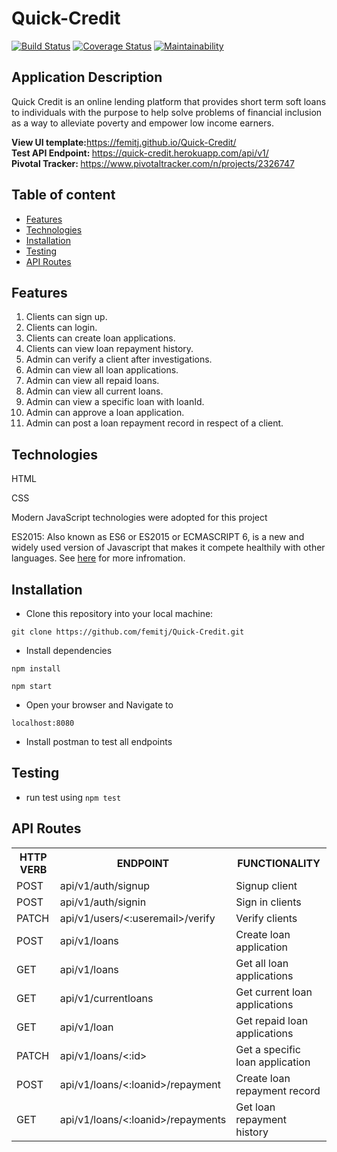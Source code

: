 # Quick-Credit

[![Build Status](https://travis-ci.com/femitj/Quick-Credit.svg?branch=develop)](https://travis-ci.com/femitj/Quick-Credit)
[![Coverage Status](https://coveralls.io/repos/github/femitj/Quick-Credit/badge.svg?branch=develop&service=github)](https://coveralls.io/github/femitj/Quick-Credit?branch=develop&service=github)
[![Maintainability](https://api.codeclimate.com/v1/badges/11dfaa7124ce16a7752b/maintainability)](https://codeclimate.com/github/femitj/Quick-Credit/maintainability)

## Application Description
Quick Credit is an online lending platform that provides short term soft loans to individuals with the purpose to help solve problems of financial inclusion as a way to alleviate poverty and empower low income earners.

<b> View UI template:</b>https://femitj.github.io/Quick-Credit/<br/>
<b> Test API Endpoint: </b> https://quick-credit.herokuapp.com/api/v1/ <br/>
<b> Pivotal Tracker: </b> https://www.pivotaltracker.com/n/projects/2326747<br/>

## Table of content

 * [Features](#features)
 * [Technologies](#technologies)
 * [Installation](#installation)
 * [Testing](#testing)
 * [API Routes](#api-routes)

 ## Features

1. Clients can sign up.
2. Clients can login.
3. Clients can create loan applications.
4. Clients can view loan repayment history.
5. Admin can verify a client after investigations.
6. Admin can view all loan applications.
7. Admin can view all repaid loans.
8. Admin can view all current loans.
9. Admin can view a specific loan with loanId.
10. Admin can approve a loan application.
11. Admin can post a loan repayment record in respect of a client.

## Technologies
HTML

CSS

Modern JavaScript technologies were adopted for this project

ES2015: Also known as ES6 or ES2015 or ECMASCRIPT 6, is a new and widely used version of Javascript
that makes it compete healthily with other languages. See [here](https://en.wikipedia.org/wiki/ECMAScript) for more infromation.

## Installation
- Clone this repository into your local machine:

`git clone https://github.com/femitj/Quick-Credit.git`

- Install dependencies

`npm install`

`npm start`

- Open your browser and Navigate to

`localhost:8080`

- Install postman to test all endpoints

## Testing

- run test using `npm test`

## API Routes

<table>
<tr>
<th>HTTP VERB</th><th>ENDPOINT</th><th>FUNCTIONALITY</th>
<tr>

<tr><td>POST</td> <td>api/v1/auth/signup</td> <td>Signup client</td></tr>

<tr><td>POST</td> <td>api/v1/auth/signin</td> <td>Sign in clients</td></tr>

<tr><td>PATCH</td> <td>api/v1/users/<:useremail>/verify</td> <td>Verify clients</td></tr>

<tr><td>POST</td> <td>api/v1/loans</td> <td>Create loan application</td></tr>

<tr><td>GET</td> <td>api/v1/loans</td> <td>Get all loan applications</td></tr>

<tr><td>GET</td> <td>api/v1/currentloans</td> <td>Get current loan applications</td></tr>

<tr><td>GET</td> <td>api/v1/loan</td> <td>Get repaid loan applications</td></tr>

<tr><td>PATCH</td> <td>api/v1/loans/<:id></td> <td>Get a specific loan application</td></tr>

<tr><td>POST</td> <td>api/v1/loans/<:loanid>/repayment</td> <td>Create loan repayment record</td></tr>

<tr><td>GET</td> <td>api/v1/loans/<:loanid>/repayments</td> <td>Get loan repayment history</td></tr>

</table>
